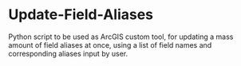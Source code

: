 # Update-Field-Aliases
Python script to be used as ArcGIS custom tool, for updating a mass amount of field aliases at once, using a list of field names and corresponding aliases input by user.
